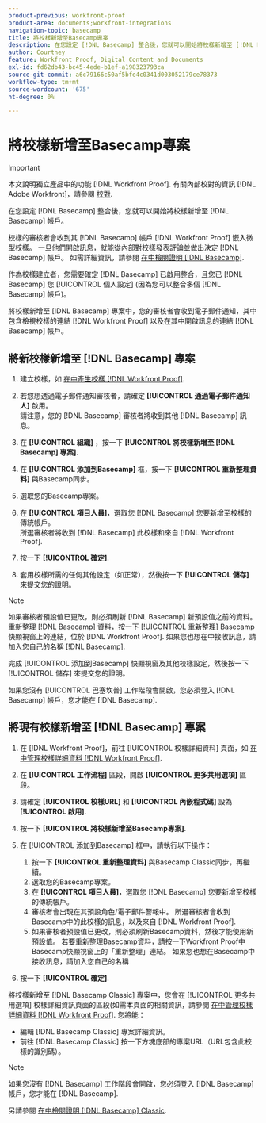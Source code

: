 ```yaml
---
product-previous: workfront-proof
product-area: documents;workfront-integrations
navigation-topic: basecamp
title: 將校樣新增至Basecamp專案
description: 在您設定 [!DNL Basecamp] 整合後，您就可以開始將校樣新增至 [!DNL Basecamp] 帳戶。
author: Courtney
feature: Workfront Proof, Digital Content and Documents
exl-id: fd62db43-bc45-4ede-b1ef-a198323793ca
source-git-commit: a6c79166c50af5bfe4c0341d003052179ce78373
workflow-type: tm+mt
source-wordcount: '675'
ht-degree: 0%

---
```


# 將校樣新增至Basecamp專案

>[!IMPORTANT]
>
>本文說明獨立產品中的功能 [!DNL Workfront Proof]. 有關內部校對的資訊 [!DNL Adobe Workfront]，請參閱 [校對](../../../review-and-approve-work/proofing/proofing.md).

在您設定 [!DNL Basecamp] 整合後，您就可以開始將校樣新增至 [!DNL Basecamp] 帳戶。

校樣的審核者會收到其 [!DNL Basecamp] 帳戶 [!DNL Workfront Proof] 嵌入微型校樣。 一旦他們開啟訊息，就能從內部對校樣發表評論並做出決定 [!DNL Basecamp] 帳戶。 如需詳細資訊，請參閱  [在中檢閱證明 [!DNL Basecamp]](../../../workfront-proof/wp-integrations/basecamp/review-proof-basecamp.md).

作為校樣建立者，您需要確定 [!DNL Basecamp] 已啟用整合，且您已 [!DNL Basecamp] 您 [!UICONTROL 個人設定] (因為您可以整合多個 [!DNL Basecamp] 帳戶)。

將校樣新增至 [!DNL Basecamp] 專案中，您的審核者會收到電子郵件通知，其中包含檢視校樣的連結 [!DNL Workfront Proof] 以及在其中開啟訊息的連結 [!DNL Basecamp] 帳戶。

## 將新校樣新增至 [!DNL Basecamp] 專案

1. 建立校樣，如 [在中產生校樣 [!DNL Workfront Proof]](../../../workfront-proof/wp-work-proofsfiles/create-proofs-and-files/generate-proofs.md).
1. 若您想透過電子郵件通知審核者，請確定 **[!UICONTROL 通過電子郵件通知人]** 啟用。\
   請注意，您的 [!DNL Basecamp] 審核者將收到其他 [!DNL Basecamp] 訊息。

1. 在 **[!UICONTROL 組織]** ，按一下 **[!UICONTROL 將校樣新增至 [!DNL Basecamp] 專案]**.

1. 在 **[!UICONTROL 添加到Basecamp]** 框，按一下 **[!UICONTROL 重新整理資料]** 與Basecamp同步。

1. 選取您的Basecamp專案。
1. 在 **[!UICONTROL 項目人員]**，選取您 [!DNL Basecamp] 您要新增至校樣的傳統帳戶。\
   所選審核者將收到 [!DNL Basecamp] 此校樣和來自 [!DNL Workfront Proof].

1. 按一下 **[!UICONTROL 確定]**.
1. 套用校樣所需的任何其他設定（如正常），然後按一下 **[!UICONTROL 儲存]** 來提交您的證明。

>[!NOTE]
>
>如果審核者預設值已更改，則必須刷新 [!DNL Basecamp] 新預設值之前的資料。 重新整理 [!DNL Basecamp] 資料，按一下 [!UICONTROL 重新整理] Basecamp快顯視窗上的連結，位於 [!DNL Workfront Proof]. 如果您也想在中接收訊息，請加入您自己的名稱 [!DNL Basecamp].
>
>完成 [!UICONTROL 添加到Basecamp] 快顯視窗及其他校樣設定，然後按一下 [!UICONTROL 儲存] 來提交您的證明。
>
>如果您沒有 [!UICONTROL 巴塞坎普] 工作階段會開啟，您必須登入 [!DNL Basecamp] 帳戶，您才能在 [!DNL Basecamp].

## 將現有校樣新增至 [!DNL Basecamp] 專案

1. 在 [!DNL Workfront Proof]，前往 [!UICONTROL 校樣詳細資料] 頁面，如  [在中管理校樣詳細資料 [!DNL Workfront Proof]](../../../workfront-proof/wp-work-proofsfiles/manage-your-work/manage-proof-details.md).
1. 在 **[!UICONTROL 工作流程]** 區段，開啟 **[!UICONTROL 更多共用選項]** 區段。

1. 請確定 **[!UICONTROL 校樣URL]** 和 **[!UICONTROL 內嵌程式碼]** 設為 **[!UICONTROL 啟用]**.

1. 按一下 **[!UICONTROL 將校樣新增至Basecamp專案]**.
1. 在 [!UICONTROL 添加到Basecamp] 框中，請執行以下操作：

   1. 按一下 **[!UICONTROL 重新整理資料]** 與Basecamp Classic同步，再繼續。
   1. 選取您的Basecamp專案。
   1. 在 **[!UICONTROL 項目人員]**，選取您 [!DNL Basecamp] 您要新增至校樣的傳統帳戶。
   1. 審核者會出現在其預設角色/電子郵件警報中。 所選審核者會收到Basecamp中的此校樣的訊息，以及來自 [!DNL Workfront Proof].
   1. 如果審核者預設值已更改，則必須刷新Basecamp資料，然後才能使用新預設值。 若要重新整理Basecamp資料，請按一下Workfront Proof中Basecamp快顯視窗上的「重新整理」連結。 如果您也想在Basecamp中接收訊息，請加入您自己的名稱

1. 按一下 **[!UICONTROL 確定]**.

將校樣新增至 [!DNL Basecamp Classic] 專案中，您會在 [!UICONTROL 更多共用選項] 校樣詳細資訊頁面的區段(如需本頁面的相關資訊，請參閱 [在中管理校樣詳細資料 [!DNL Workfront Proof]](../../../workfront-proof/wp-work-proofsfiles/manage-your-work/manage-proof-details.md). 您將能：

* 編輯 [!DNL Basecamp Classic] 專案詳細資訊。
* 前往 [!DNL Basecamp Classic] 按一下方塊底部的專案URL（URL包含此校樣的識別碼）。

>[!NOTE]
>
>如果您沒有 [!DNL Basecamp] 工作階段會開啟，您必須登入 [!DNL Basecamp] 帳戶，您才能在 [!DNL Basecamp].

另請參閱 [在中檢閱證明 [!DNL Basecamp] Classic](../../../workfront-proof/wp-integrations/basecamp-classic/review-proof-basecamp-classic.md).
